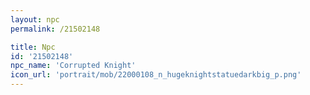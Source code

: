 ```yaml
---
layout: npc
permalink: /21502148

title: Npc
id: '21502148'
npc_name: 'Corrupted Knight'
icon_url: 'portrait/mob/22000108_n_hugeknightstatuedarkbig_p.png'
---
```

